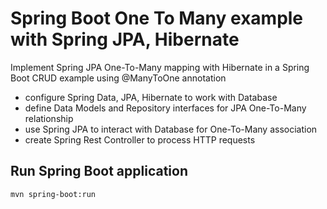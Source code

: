 # Spring Boot One To Many example with Spring JPA, Hibernate
Implement Spring JPA One-To-Many mapping with Hibernate in a Spring Boot CRUD example using @ManyToOne annotation
 
- configure Spring Data, JPA, Hibernate to work with Database
- define Data Models and Repository interfaces for JPA One-To-Many relationship
- use Spring JPA to interact with Database for One-To-Many association
- create Spring Rest Controller to process HTTP requests

## Run Spring Boot application
```
mvn spring-boot:run
```

